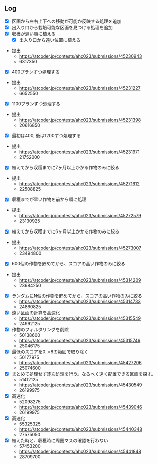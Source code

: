 ## Log

- [x] 区画から左右上下への移動が可能か反映する処理を追加
- [x] 出入り口から栽培可能な区画を見つける処理を追加
- [x] 収穫が遅い順に植える
  - [x] 出入り口から遠い位置に植える
- 提出
  - <https://atcoder.jp/contests/ahc023/submissions/45230943>
  - 6317350
- [x] 400プランずつ処理する
- 提出
  - <https://atcoder.jp/contests/ahc023/submissions/45231227>
  - 6652550
- [x] 1100プランずつ処理する
- 提出
  - <https://atcoder.jp/contests/ahc023/submissions/45231398>
  - 20616850
- [x] 最初は400, 後は1200ずつ処理する
- 提出
  - <https://atcoder.jp/contests/ahc023/submissions/45231971>
  - 21752000
- [x] 植えてから収穫までに7ヶ月以上かかる作物のみに絞る
- 提出
  - <https://atcoder.jp/contests/ahc023/submissions/45271612>
  - 22508825
- [x] 収穫までが早い作物を前から順に処理
- 提出
  - <https://atcoder.jp/contests/ahc023/submissions/45272579>
  - 23130925
- [x] 植えてから収穫までに6ヶ月以上かかる作物のみに絞る
- 提出
  - <https://atcoder.jp/contests/ahc023/submissions/45273007>
  - 23494800
- [x] 600個の作物を貯めてから、スコアの高い作物のみに絞る
- 提出
  - <https://atcoder.jp/contests/ahc023/submissions/45314209>
  - 23684250
- [x] ランダムにN個の作物を貯めてから、スコアの高い作物のみに絞る
  - <https://atcoder.jp/contests/ahc023/submissions/45314733>
  - 24860825
- [x] 遠い区画の計算を高速化
  - <https://atcoder.jp/contests/ahc023/submissions/45315549>
  - 24992125
- [x] 作物のフィルタリングを削除
  - 50138600
  - <https://atcoder.jp/contests/ahc023/submissions/45315746>
  - 25046175
- [x] 最低のスコアを0..=8の範囲で取り除く
  - 50177975
  - <https://atcoder.jp/contests/ahc023/submissions/45427206>
  - 25074600
- [x] まとめて処理せず逐次処理を行う。なるべく遠く配置できる区画を探す。
  - 51412125
  - <https://atcoder.jp/contests/ahc023/submissions/45430549>
  - 26199975
- [x] 高速化
  - 52098275
  - <https://atcoder.jp/contests/ahc023/submissions/45439046>
  - 26199975
- [x] 高速化
  - 55325325
  - <https://atcoder.jp/contests/ahc023/submissions/45440348>
  - 27575050
- [x] 植えた時と、収穫時に周囲マスの確認を行わない
  - 57453200
  - <https://atcoder.jp/contests/ahc023/submissions/45441848>
  - 28709700















